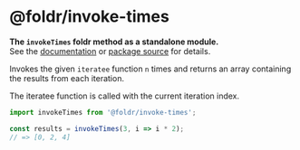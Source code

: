 # @foldr/invoke-times

**The `invokeTimes` foldr method as a standalone module.**    
See the [documentation](http://foldr.com/0.0.0/invoke-times) or [package source](https:/github.com/CloudVessel/foldr/blob/master/packages/categories/invoke-times/src/index.js) for details.

Invokes the given `iteratee` function `n` times and returns an array containing the
results from each iteration.

The iteratee function is called with the current iteration index.

```js
import invokeTimes from '@foldr/invoke-times';

const results = invokeTimes(3, i => i * 2);
// => [0, 2, 4]
```
